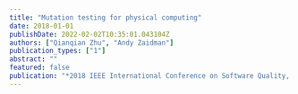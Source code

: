 ```yaml
---
title: "Mutation testing for physical computing"
date: 2018-01-01
publishDate: 2022-02-02T10:35:01.043104Z
authors: ["Qianqian Zhu", "Andy Zaidman"]
publication_types: ["1"]
abstract: ""
featured: false
publication: "*2018 IEEE International Conference on Software Quality, Reliability and Security (QRS)*"
---
```


